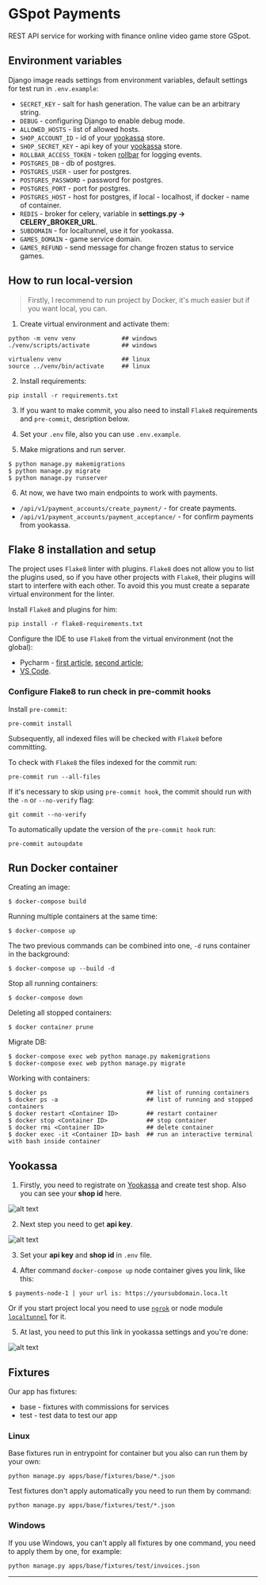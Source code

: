 # GSpot Payments

REST API service for working with finance online video game store GSpot.

## Environment variables

Django image reads settings from environment variables, default settings for test run in `.env.example`:
- `SECRET_KEY` - salt for hash generation. The value can be an arbitrary string.
- `DEBUG` - configuring Django to enable debug mode.
- `ALLOWED_HOSTS` - list of allowed hosts.
- `SHOP_AСCOUNT_ID` - id of your [yookassa](https://yookassa.ru/yooid/signin/step/login?origin=Checkout&returnUrl=https%3A%2F%2Fyookassa.ru%2Fmy%3Fget-auth%3Dyes) store.
- `SHOP_SECRET_KEY` - api key of your [yookassa](https://yookassa.ru/yooid/signin/step/login?origin=Checkout&returnUrl=https%3A%2F%2Fyookassa.ru%2Fmy%3Fget-auth%3Dyes) store.
- `ROLLBAR_ACCESS_TOKEN` - token [rollbar](https://rollbar.com/) for logging events.
- `POSTGRES_DB` - db of postgres.
- `POSTGRES_USER` - user for postgres.
- `POSTGRES_PASSWORD` - password for postgres.
- `POSTGRES_PORT` - port for postgres.
- `POSTGRES_HOST` - host for postgres, if local - localhost, if docker - name of container.
- `REDIS` - broker for celery, variable in **settings.py -> CELERY_BROKER_URL**.
- `SUBDOMAIN` - for localtunnel, use it for yookassa.
- `GAMES_DOMAIN` - game service domain.
- `GAMES_REFUND` - send message for change frozen status to service games.

## How to run local-version

>Firstly, I recommend to run project by Docker, it's much easier but if you want local, you can.

1. Create virtual environment and activate them:

```shell
python -m venv venv             ## windows
./venv/scripts/activate         ## windows

virtualenv venv                 ## linux
source ../venv/bin/activate     ## linux
```

2. Install requirements:

```shell
pip install -r requirements.txt
```

3. If you want to make commit, you also need to install `Flake8` requirements and `pre-commit`, desription below.

4. Set your `.env` file, also you can use `.env.example`.

5. Make migrations and run server.

```shell
$ python manage.py makemigrations
$ python manage.py migrate
$ python manage.py runserver
```

6. At now, we have two main endpoints to work with payments.

- `/api/v1/payment_accounts/create_payment/` - for create payments.
- `/api/v1/payment_accounts/payment_acceptance/` - for confirm payments from yookassa.
 
## Flake 8 installation and setup
The project uses `Flake8` linter with plugins. `Flake8` does not allow you to list the plugins used, so if you have other projects with `Flake8`, their plugins will start to interfere with each other. To avoid this you must create a separate virtual environment for the linter.

Install `Flake8` and plugins for him:
```shell
pip install -r flake8-requirements.txt
```

Configure the IDE to use `Flake8` from the virtual environment (not the global):
- Pycharm - [first article](https://melevir.medium.com/pycharm-loves-flake-671c7fac4f52), [second article](https://habr.com/en/company/dataart/blog/318776/);
- [VS Code](https://stackoverflow.com/questions/54160207/using-flake8-in-vscode/54160321#54160321).

### Configure Flake8 to run check in pre-commit hooks

Install `pre-commit`:
```shell
pre-commit install
```

Subsequently, all indexed files will be checked with `Flake8` before committing.

To check with `Flake8` the files indexed for the commit run:
```shell
pre-commit run --all-files
```
If it's necessary to skip using `pre-commit hook`, the commit should run with the `-n` or `--no-verify` flag:
```shell
git commit --no-verify
```
To automatically update the version of the `pre-commit hook` run:
```shell
pre-commit autoupdate
```

## Run Docker container

Creating an image:
```shell
$ docker-compose build
```

Running multiple containers at the same time:
```shell
$ docker-compose up
```

The two previous commands can be combined into one, `-d` runs container in the background:
```shell
$ docker-compose up --build -d
```

Stop all running containers:
```shell
$ docker-compose down
```

Deleting all stopped containers:
```shell
$ docker container prune
```

Migrate DB:
```shell
$ docker-compose exec web python manage.py makemigrations
$ docker-compose exec web python manage.py migrate
```

Working with containers:
```shell
$ docker ps                            ## list of running containers
$ docker ps -a                         ## list of running and stopped containers
$ docker restart <Container ID>        ## restart container
$ docker stop <Container ID>           ## stop container
$ docker rmi <Container ID>            ## delete container
$ docker exec -it <Container ID> bash  ## run an interactive terminal with bash inside container
```

## Yookassa

1. Firstly, you need to registrate on [Yookassa](https://yookassa.ru/yooid/signin/step/login?origin=Checkout&returnUrl=https%3A%2F%2Fyookassa.ru%2Fmy%3Fget-auth%3Dyes) and create test shop. Also you can see your **shop id** here.

![alt text](https://i.pinimg.com/originals/2d/97/6c/2d976cf481d6e905136ee8214fcf0f9c.jpg)

2. Next step you need to get **api key**.

![alt text](https://i.pinimg.com/originals/d2/d7/53/d2d753a6a63e375bb7acff6c0631e3d2.jpg)

3. Set your **api key** and **shop id** in `.env` file.

4. After command `docker-compose up` node container gives you link, like this:

```shell
$ payments-node-1 | your url is: https://yoursubdomain.loca.lt
```

Or if you start project local you need to use [`ngrok`](https://ngrok.com/) or node module [`localtunnel`](https://www.npmjs.com/package/localtunnel) for it.

5. At last, you need to put this link in yookassa settings and you're done:

![alt text](https://i.pinimg.com/originals/90/1a/27/901a279e9df3b0da2bcac4f236fc3a4b.png)

## Fixtures

Our app has fixtures:
- base - fixtures with commissions for services
- test - test data to test our app

### Linux

Base fixtures run in entrypoint for container but you also can run them by your own:

```shell
python manage.py apps/base/fixtures/base/*.json
```

Test fixtures don't apply automatically you need to run them by command:

```shell
python manage.py apps/base/fixtures/test/*.json
```

### Windows

If you use Windows, you can't apply all fixtures by one command, you need to apply them by one, for example:

```shell
python manage.py apps/base/fixtures/test/invoices.json
```

---
